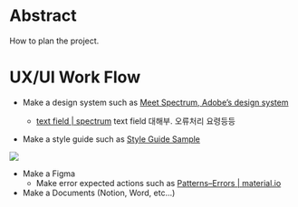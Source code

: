 # Abstract

How to plan the project.

# UX/UI Work Flow

* Make a design system such as [Meet Spectrum, Adobe’s design system](https://spectrum.adobe.com/)
  * [text field | spectrum](https://spectrum.adobe.com/page/text-field/) text field 대해부. 오류처리 요령등등

* Make a style guide such as [Style Guide Sample](https://miro.medium.com/max/1400/0*afnaVcjS1LfPmZAz.jpg)

![](https://miro.medium.com/max/1400/0*afnaVcjS1LfPmZAz.jpg)

* Make a Figma
  * Make error expected actions such as [Patterns–Errors | material.io](https://material.io/archive/guidelines/patterns/errors.html#errors-user-input-errors)
* Make a Documents (Notion, Word, etc...)
